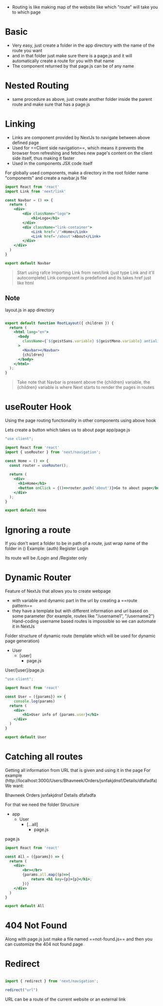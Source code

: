 - Routing is like making map of the website like which "route" will take you to which page

# Basic
- Very easy, just create a folder in the app directory with the name of the route you want
- and in that folder just make sure there is a page.js and it will automatically create a route for you with that name
- The component returned by that page.js can be of any name

# Nested Routing
- same procedure as above, just create another folder inside the parent route and make sure that has a page.js
# Linking
- Links are component provided by NextJs to navigate between above defined page
- Used for ==Client side navigation==, which means it prevents the browser from refreshing and fetches new page's content on the client side itself, thus making it faster
- Used in the components JSX code itself

For globally used components, make a directory in the root folder name "components" and create a navbar.js file

```jsx
import React from 'react'
import Link from 'next/link'

const Navbar = () => {
  return (
    <div>
        <div className="logo">
            <h1>Logo</h1>
        </div>
        <div className="link-container">
            <Link href='/'>Home</Link>
            <Link href='/about'>About</Link>
        </div>
    </div>
  )
}

export default Navbar
```
> Start using rafce
> Importing Link from next/link (just type Link and it'll autocomplete)
> Link component is predefined and its takes href just like html

## Note
layout.js in app directory
```jsx

export default function RootLayout({ children }) {
  return (
    <html lang="en">
      <body
        className={`${geistSans.variable} ${geistMono.variable} antialiased`}
      >
        <Navbar></Navbar>
        {children}
      </body>
    </html>
  );
}

```
> Take note that Navbar is present above the {children} variable, the {children} variable is where Next starts to render the pages in routes


# useRouter Hook
Using the page routing functionality in other components using above hook

Lets create a button which takes us to about page
app/page.js
```jsx
"use client";

import React from 'react'
import { useRouter } from 'next/navigation';

const Home = () => {
  const router = useRouter();
  
  return (
    <div>
      <h1>Home</h1>
      <button onClick = {()=>router.push('about')}>Go to about page</button>
    </div>
  );
}

export default Home
```

# Ignoring a route
If you don't want a folder to be in path of a route, just wrap name of the folder in ()
Example:
(auth)
	Register
	Login

Its route will be /Login and /Register only

# Dynamic Router
Feature of NextJs that allows you to create webpage 
 - with variable and dynamic part in the url by creating a ==route pattern== 
 - they have a template but with different information and url based on some parameter (for example, routes like "/username1", "/username2")
Hand-coding username based routes is impossible so we can automate it in NextJs

Folder structure of dynamic route (template which will be used for dynamic page generation)
- User
	- [user]
		- page.js

User/[user]/page.js
```jsx
"use client";

import React from 'react'

const User = ({params}) => {
    console.log(params)
  return (
    <div>
        <h1>User info of {params.user}</h1>
    </div>
  )
}

export default User
```

# Catching all routes

Getting all information from URL that is given and using it in the page
For example (http://localhost:3000/Users/Bhavneek/Orders/jsnfakjdnsf/Details/dfafadfa)
We want:

Bhavneek
Orders
jsnfakjdnsf
Details
dfafadfa

For that we need the folder Structure

- app
	- User
		- [...all]
			- page.js

page.js
```jsx
import React from 'react'

const All = ({params}) => {
  return (
    <div>
        <br></br>
        {params.all.map((p)=>{
            return <h1 key={p}>{p}</h1>;
        })}
    </div>
  )
}

export default All
```

# 404 Not Found
Along with page.js just make a file named ==not-found.js== and then you can customize the 404 not found page

# Redirect
```jsx

import { redirect } from 'next/navigation';

redirect("url")
```
URL can be a route of the current website or an external link